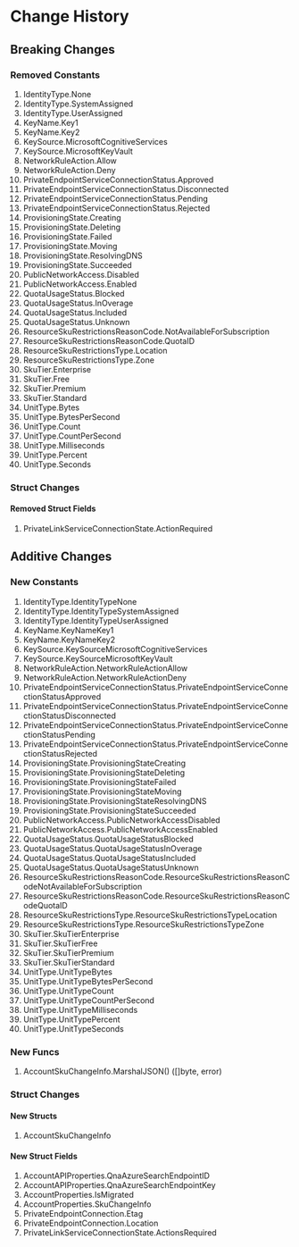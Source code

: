 # Change History

## Breaking Changes

### Removed Constants

1. IdentityType.None
1. IdentityType.SystemAssigned
1. IdentityType.UserAssigned
1. KeyName.Key1
1. KeyName.Key2
1. KeySource.MicrosoftCognitiveServices
1. KeySource.MicrosoftKeyVault
1. NetworkRuleAction.Allow
1. NetworkRuleAction.Deny
1. PrivateEndpointServiceConnectionStatus.Approved
1. PrivateEndpointServiceConnectionStatus.Disconnected
1. PrivateEndpointServiceConnectionStatus.Pending
1. PrivateEndpointServiceConnectionStatus.Rejected
1. ProvisioningState.Creating
1. ProvisioningState.Deleting
1. ProvisioningState.Failed
1. ProvisioningState.Moving
1. ProvisioningState.ResolvingDNS
1. ProvisioningState.Succeeded
1. PublicNetworkAccess.Disabled
1. PublicNetworkAccess.Enabled
1. QuotaUsageStatus.Blocked
1. QuotaUsageStatus.InOverage
1. QuotaUsageStatus.Included
1. QuotaUsageStatus.Unknown
1. ResourceSkuRestrictionsReasonCode.NotAvailableForSubscription
1. ResourceSkuRestrictionsReasonCode.QuotaID
1. ResourceSkuRestrictionsType.Location
1. ResourceSkuRestrictionsType.Zone
1. SkuTier.Enterprise
1. SkuTier.Free
1. SkuTier.Premium
1. SkuTier.Standard
1. UnitType.Bytes
1. UnitType.BytesPerSecond
1. UnitType.Count
1. UnitType.CountPerSecond
1. UnitType.Milliseconds
1. UnitType.Percent
1. UnitType.Seconds

### Struct Changes

#### Removed Struct Fields

1. PrivateLinkServiceConnectionState.ActionRequired

## Additive Changes

### New Constants

1. IdentityType.IdentityTypeNone
1. IdentityType.IdentityTypeSystemAssigned
1. IdentityType.IdentityTypeUserAssigned
1. KeyName.KeyNameKey1
1. KeyName.KeyNameKey2
1. KeySource.KeySourceMicrosoftCognitiveServices
1. KeySource.KeySourceMicrosoftKeyVault
1. NetworkRuleAction.NetworkRuleActionAllow
1. NetworkRuleAction.NetworkRuleActionDeny
1. PrivateEndpointServiceConnectionStatus.PrivateEndpointServiceConnectionStatusApproved
1. PrivateEndpointServiceConnectionStatus.PrivateEndpointServiceConnectionStatusDisconnected
1. PrivateEndpointServiceConnectionStatus.PrivateEndpointServiceConnectionStatusPending
1. PrivateEndpointServiceConnectionStatus.PrivateEndpointServiceConnectionStatusRejected
1. ProvisioningState.ProvisioningStateCreating
1. ProvisioningState.ProvisioningStateDeleting
1. ProvisioningState.ProvisioningStateFailed
1. ProvisioningState.ProvisioningStateMoving
1. ProvisioningState.ProvisioningStateResolvingDNS
1. ProvisioningState.ProvisioningStateSucceeded
1. PublicNetworkAccess.PublicNetworkAccessDisabled
1. PublicNetworkAccess.PublicNetworkAccessEnabled
1. QuotaUsageStatus.QuotaUsageStatusBlocked
1. QuotaUsageStatus.QuotaUsageStatusInOverage
1. QuotaUsageStatus.QuotaUsageStatusIncluded
1. QuotaUsageStatus.QuotaUsageStatusUnknown
1. ResourceSkuRestrictionsReasonCode.ResourceSkuRestrictionsReasonCodeNotAvailableForSubscription
1. ResourceSkuRestrictionsReasonCode.ResourceSkuRestrictionsReasonCodeQuotaID
1. ResourceSkuRestrictionsType.ResourceSkuRestrictionsTypeLocation
1. ResourceSkuRestrictionsType.ResourceSkuRestrictionsTypeZone
1. SkuTier.SkuTierEnterprise
1. SkuTier.SkuTierFree
1. SkuTier.SkuTierPremium
1. SkuTier.SkuTierStandard
1. UnitType.UnitTypeBytes
1. UnitType.UnitTypeBytesPerSecond
1. UnitType.UnitTypeCount
1. UnitType.UnitTypeCountPerSecond
1. UnitType.UnitTypeMilliseconds
1. UnitType.UnitTypePercent
1. UnitType.UnitTypeSeconds

### New Funcs

1. AccountSkuChangeInfo.MarshalJSON() ([]byte, error)

### Struct Changes

#### New Structs

1. AccountSkuChangeInfo

#### New Struct Fields

1. AccountAPIProperties.QnaAzureSearchEndpointID
1. AccountAPIProperties.QnaAzureSearchEndpointKey
1. AccountProperties.IsMigrated
1. AccountProperties.SkuChangeInfo
1. PrivateEndpointConnection.Etag
1. PrivateEndpointConnection.Location
1. PrivateLinkServiceConnectionState.ActionsRequired
